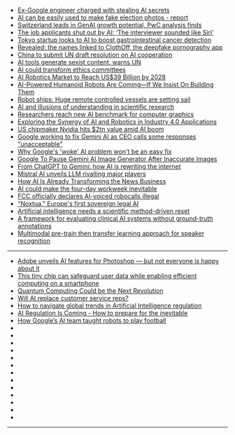 - [Ex-Google engineer charged with stealing AI secrets](https://cur.at/rX4q76e?m=web)
- [AI can be easily used to make fake election photos - report](https://cur.at/lhA0aQY?m=web)
- [Switzerland leads in GenAI growth potential, PwC analysis finds](https://cur.at/LYekcGv?m=web)
- [The job applicants shut out by AI: ‘The interviewer sounded like Siri’](https://cur.at/dMKETXV?m=web)
- [Tokyo startup looks to AI to boost gastrointestinal cancer detection](https://cur.at/cAVRYo5?m=web)
- [Revealed: the names linked to ClothOff, the deepfake pornography app](https://cur.at/XattDsi?m=web)
- [China to submit UN draft resolution on AI cooperation](https://cur.at/SL3xeKk?m=web)
- [AI tools generate sexist content, warns UN](https://cur.at/Cg4AIQR?m=web)
- [AI could transform ethics committees](https://cur.at/l5tOJZj?m=web)
- [AI Robotics Market to Reach US$39 Billion by 2028](https://cur.at/90TBIMZ?m=web)
- [AI-Powered Humanoid Robots Are Coming—If We Insist On Building Them](https://cur.at/ojZWZOA?m=web)
- [Robot ships: Huge remote controlled vessels are setting sail](https://cur.at/pgO0rI5?m=web)
- [AI and illusions of understanding in scientific research](https://cur.at/Re65aVb?m=web)
- [Researchers reach new AI benchmark for computer graphics](https://cur.at/waSTyDS?m=web)
- [Exploring the Synergy of AI and Robotics in Industry 4.0 Applications](https://cur.at/cReEu0i?m=web)
- [US chipmaker Nvidia hits $2tn value amid AI boom](https://cur.at/H0u7d1s?m=web)
- [Google working to fix Gemini AI as CEO calls some responses "unacceptable"](https://cur.at/zyf2tNW?m=web)
- [Why Google's 'woke' AI problem won't be an easy fix](https://cur.at/IDsIouJ?m=web)
- [Google To Pause Gemini AI Image Generator After Inaccurate Images](https://cur.at/C3aL1N3?m=web)
- [From ChatGPT to Gemini: how AI is rewriting the internet](https://cur.at/HuirIsJ?m=web)
- [Mistral AI unveils LLM rivalling major players](https://cur.at/nXZjOLq?m=web)
- [How AI Is Already Transforming the News Business](https://cur.at/xL1aXAM?m=web)
- [AI could make the four-day workweek inevitable](https://cur.at/XutiGRH?m=web)
- [FCC officially declares AI-voiced robocalls illegal](https://cur.at/KRjUA6r?m=web)
- ["Noxtua," Europe's first sovereign legal AI](https://cur.at/BAHLBBZ?m=web)
- [Artificial intelligence needs a scientific method-driven reset](https://cur.at/bgg3UCE?m=web)
- [A framework for evaluating clinical AI systems without ground-truth annotations](https://cur.at/7x9FwYS?m=web)
- [Multimodal pre-train then transfer learning approach for speaker recognition](https://cur.at/zeBaD3D?m=web)

------------
- [Adobe unveils AI features for Photoshop — but not everyone is happy about it](https://cur.at/qkHwoMs?m=web)
- [This tiny chip can safeguard user data while enabling efficient computing on a smartphone](https://cur.at/v4AnTtq?m=web)
- [Quantum Computing Could be the Next Revolution](https://cur.at/33ilLuO?m=web)
- [Will AI replace customer service reps?](https://cur.at/HFhnqUJ?m=web)
- [How to navigate global trends in Artificial Intelligence regulation](https://cur.at/H0jnsji?m=web)
- [AI Regulation Is Coming - How to prepare for the inevitable](https://cur.at/Qz0yb8W?m=web)
- [How Google’s AI team taught robots to play football](https://cur.at/5d0sU2H?m=web)
- []()
- []()
- []()
- []()
- []()
- []()
- []()
- []()
- []()
- []()
- []()
- []()
- []()

---------------
